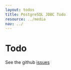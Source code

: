 ```yaml
---
layout: todos
title: PostgreSQL JDBC Todo
resource: ../media
nav: ../
---
```



# Todo 
 See the github [issues](https://github.com/pgjdbc/pgjdbc/issues)
